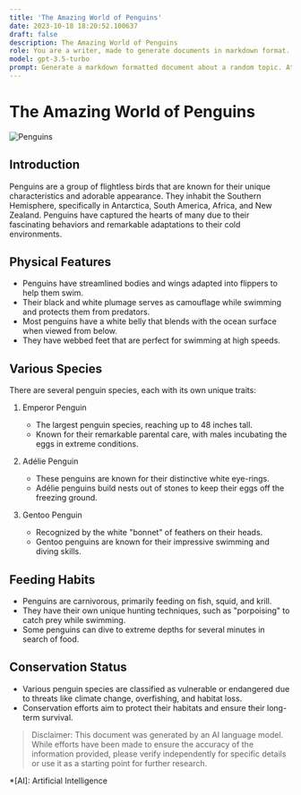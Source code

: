 ```yaml
---
title: 'The Amazing World of Penguins'
date: 2023-10-18 18:20:52.100637
draft: false
description: The Amazing World of Penguins
role: You are a writer, made to generate documents in markdown format. It is very important that all of the documents you generate are in valid markdown format.
model: gpt-3.5-turbo
prompt: Generate a markdown formatted document about a random topic. At the bottom, include a disclaimer explaining that the document was generated by you. The first line of the document should be the title. Make sure that the entire document is in proper markdown format, using a mix of various tags to make the document visually appealing.
---
```


# The Amazing World of Penguins

![Penguins](https://images.unsplash.com/photo-1562979314-7a9033cd6906)

## Introduction

Penguins are a group of flightless birds that are known for their unique characteristics and adorable appearance. They inhabit the Southern Hemisphere, specifically in Antarctica, South America, Africa, and New Zealand. Penguins have captured the hearts of many due to their fascinating behaviors and remarkable adaptations to their cold environments.

## Physical Features

- Penguins have streamlined bodies and wings adapted into flippers to help them swim.
- Their black and white plumage serves as camouflage while swimming and protects them from predators.
- Most penguins have a white belly that blends with the ocean surface when viewed from below.
- They have webbed feet that are perfect for swimming at high speeds.

## Various Species

There are several penguin species, each with its own unique traits:

1. Emperor Penguin
   - The largest penguin species, reaching up to 48 inches tall.
   - Known for their remarkable parental care, with males incubating the eggs in extreme conditions.

2. Adélie Penguin
   - These penguins are known for their distinctive white eye-rings.
   - Adélie penguins build nests out of stones to keep their eggs off the freezing ground.

3. Gentoo Penguin
   - Recognized by the white "bonnet" of feathers on their heads.
   - Gentoo penguins are known for their impressive swimming and diving skills.

## Feeding Habits

- Penguins are carnivorous, primarily feeding on fish, squid, and krill.
- They have their own unique hunting techniques, such as "porpoising" to catch prey while swimming.
- Some penguins can dive to extreme depths for several minutes in search of food.

## Conservation Status

- Various penguin species are classified as vulnerable or endangered due to threats like climate change, overfishing, and habitat loss.
- Conservation efforts aim to protect their habitats and ensure their long-term survival.

>Disclaimer: This document was generated by an AI language model. While efforts have been made to ensure the accuracy of the information provided, please verify independently for specific details or use it as a starting point for further research.

*[AI]: Artificial Intelligence